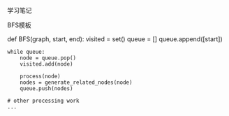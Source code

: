 学习笔记

BFS模板

def BFS(graph, start, end):
    visited = set()
	queue = []
	queue.append([start])

	while queue:
		node = queue.pop()
		visited.add(node)

		process(node)
		nodes = generate_related_nodes(node)
		queue.push(nodes)

	# other processing work
	...
	
